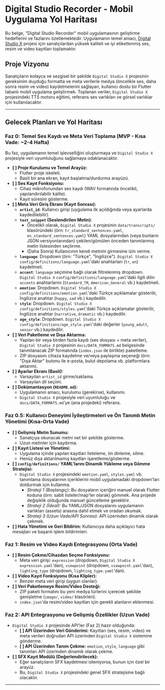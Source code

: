 # Digital Studio Recorder - Mobil Uygulama Yol Haritası

Bu belge, "Digital Studio Recorder" mobil uygulamasının geliştirme hedeflerini ve fazlarını özetlemektedir. Uygulamanın temel amacı, [Digital Studio X](https://github.com/azmisahin-ai/digital-studio) projesi için sanatçılardan yüksek kaliteli ve iyi etiketlenmiş ses, resim ve video kayıtları toplamaktır.

## Proje Vizyonu

Sanatçıların kolayca ve sezgisel bir şekilde `Digital Studio X` projesinin gereksinim duyduğu formatta ve meta verilerle medya (öncelikle ses, daha sonra resim ve video) kaydetmelerini sağlayan, kullanıcı dostu bir Flutter tabanlı mobil uygulama geliştirmek. Toplanan veriler, `Digital Studio X` projesindeki TTS motoru eğitimi, referans ses varlıkları ve görsel varlıklar için kullanılacaktır.

---

## Gelecek Planları ve Yol Haritası

### Faz 0: Temel Ses Kaydı ve Meta Veri Toplama (MVP - Kısa Vade: ~2-4 Hafta)

Bu faz, uygulamanın temel işlevselliğini oluşturmaya ve `Digital Studio X` projesiyle veri uyumluluğunu sağlamaya odaklanacaktır.

-   **[ ] Proje Kurulumu ve Temel Arayüz:**
    -   Flutter proje iskeleti.
    -   Basit bir ana ekran, kayıt başlatma/durdurma arayüzü.
-   **[ ] Ses Kayıt Fonksiyonu:**
    -   Cihaz mikrofonundan ses kaydı (WAV formatında öncelikli, yapılandırılabilir kalite).
    -   Kayıt süresini gösterme.
-   **[ ] Meta Veri Giriş Ekranı (Kayıt Sonrası):**
    -   **`artist_id`**: Kullanıcı girişi (uygulama ilk açıldığında veya ayarlarda kaydedilebilir).
    -   **`text_snippet` (Seslendirilen Metin)**:
        -   Öncelikli olarak, `Digital Studio X` projesinin `data/transcripts/` klasöründeki (örn: `tr_standard_sentences.yaml`, `en_standard_sentences.yaml`) YAML dosyalarından (veya bunların JSON versiyonlarından) çekilen/gömülen önceden tanımlanmış metin listesinden seçtirme.
        -   (Daha Sonra) Kullanıcının kendi metnini girmesine izin verme.
    -   **`language`**: Dropdown (örn: "Türkçe", "İngilizce"). `Digital Studio X` `config/definitions/language.yaml`'daki anahtarları (`tr`, `en`) kaydetmeli.
    -   **`accent`**: `language` seçimine bağlı olarak filtrelenmiş dropdown. `Digital Studio X` `config/definitions/language.yaml`'daki ilgili dilin `accents` anahtarlarını (`Standard_TR`, `American_General` vb.) kaydetmeli.
    -   **`emotion`**: Dropdown. `Digital Studio X` `config/definitions/emotion.yaml`'daki Türkçe açıklamalar gösterilir, İngilizce anahtar (`happy`, `sad` vb.) kaydedilir.
    -   **`style`**: Dropdown. `Digital Studio X` `config/definitions/styles.yaml`'daki Türkçe açıklamalar gösterilir, İngilizce anahtar (`narrative`, `dramatic` vb.) kaydedilir.
    -   **`age_style`**: Dropdown. `Digital Studio X` `config/definitions/age_style.yaml`'daki değerler (`young_adult`, `senior` vb.) kaydedilir.
-   **[ ] Veri Paketleme ve Dışa Aktarma:**
    -   Yapılan bir veya birden fazla kaydı (ses dosyası + meta veriler), `Digital Studio X` projesinin `docs/DATA_FORMATS.md` belgesinde tanımlanacak ZIP formatında (`index.json` ile birlikte) paketleme.
    -   ZIP dosyasını cihaza kaydetme ve/veya paylaşma seçeneği (örn: "Dışa Aktar" butonu ile e-posta, bulut depolama vb. platformlara aktarım).
-   **[ ] Ayarlar Ekranı (Basit):**
    -   Varsayılan `artist_id` girme/saklama.
    -   Varsayılan dil seçimi.
-   **[ ] Dokümantasyon (`README.md`):**
    -   Uygulamanın amacı, kurulumu (gerekirse), kullanımı.
    -   `Digital Studio X` projesiyle veri uyumluluğu ve `docs/DATA_FORMATS.md`'ye (ana projedeki) referans.

### Faz 0.5: Kullanıcı Deneyimi İyileştirmeleri ve Ön Tanımlı Metin Yönetimi (Kısa-Orta Vade)

-   **[ ] Gelişmiş Metin Sunumu:**
    -   Sanatçıya okunacak metni net bir şekilde gösterme.
    -   Uzun metinler için kaydırma.
-   **[ ] Kayıt Listesi ve Yönetimi:**
    -   Uygulama içinde yapılan kayıtları listeleme, ön dinleme, silme.
    -   Henüz dışa aktarılmamış kayıtları işaretleme/gösterme.
-   **[ ] `config/definitions/` YAML'larını Dinamik Yükleme veya Gömme Stratejisi:**
    -   `Digital Studio X` projesindeki `emotion.yaml`, `styles.yaml` vb. tanımlama dosyalarının içeriklerini mobil uygulamadaki dropdown'ları doldurmak için kullanma.
        -   *Strateji 1 (Başlangıç):* Bu dosyaların içeriğini manuel olarak Flutter koduna (örn: sabit listeler/map'ler olarak) gömmek. Ana projede değişiklik olduğunda manuel güncelleme gerektirir.
        -   *Strateji 2 (İdeal):* Bu YAML/JSON dosyalarını uygulamanın varlıkları (assets) arasına dahil etmek ve oradan okumak.
        -   *Strateji 3 (Uzun Vade/API Sonrası):* API üzerinden dinamik olarak çekmek.
-   **[ ] Hata Yönetimi ve Geri Bildirim:** Kullanıcıya daha açıklayıcı hata mesajları ve başarılı işlem bildirimleri.

### Faz 1: Resim ve Video Kaydı Entegrasyonu (Orta Vade)

-   **[ ] Resim Çekme/Cihazdan Seçme Fonksiyonu:**
    -   Meta veri girişi: `expression` (dropdown, `Digital Studio X` `expression.yaml`'dan), `viewpoint` (dropdown, `viewpoint.yaml`'dan), `lighting_type` (dropdown, `lighting_type.yaml`'dan).
-   **[ ] Video Kayıt Fonksiyonu (Kısa Klipler):**
    -   Benzer meta veri girişi (uygun olanlar).
-   **[ ] Veri Paketlemeye Resim/Video Desteği:**
    -   ZIP paketi formatını bu yeni medya türlerini içerecek şekilde genişletme (`image/`, `video/` klasörleri).
    -   `index.json`'da resim/video kayıtları için gerekli alanların eklenmesi.

### Faz 2: API Entegrasyonu ve Gelişmiş Özellikler (Uzun Vade)

-   `Digital Studio X` projesinde API'ler (Faz 2) hazır olduğunda:
    -   **[ ] API Üzerinden Veri Gönderimi:** Kayıtları (ses, resim, video) ve meta verileri doğrudan API üzerinden `Digital Studio X` sistemine gönderme.
    -   **[ ] API Üzerinden Tanım Çekme:** `emotion`, `style`, `language` gibi tanımları API üzerinden dinamik olarak çekme.
-   **[ ] SFX Kayıt Modülü (Değerlendirilecek):**
    -   Eğer sanatçıların SFX kaydetmesi isteniyorsa, bunun için özel bir arayüz.
    -   Bu, `Digital Studio X` projesindeki genel SFX stratejisine bağlı olacaktır.

---